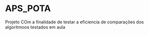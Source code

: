 # APS_POTA

Projeto COm a finalidade de testar a eficiencia de comparações dos algoritmoos testados em aula
